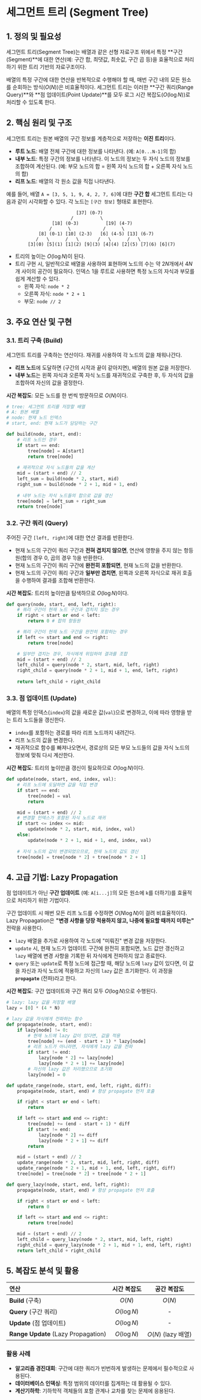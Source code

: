 # 세그먼트 트리 (Segment Tree)

## 1. 정의 및 필요성

세그먼트 트리(Segment Tree)는 배열과 같은 선형 자료구조 위에서 특정 **구간(Segment)**에 대한 연산(예: 구간 합, 최댓값, 최솟값, 구간 곱 등)을 효율적으로 처리하기 위한 트리 기반의 자료구조이다.

배열의 특정 구간에 대한 연산을 반복적으로 수행해야 할 때, 매번 구간 내의 모든 원소를 순회하는 방식($O(N)$)은 비효율적이다. 세그먼트 트리는 이러한 **구간 쿼리(Range Query)**와 **점 업데이트(Point Update)**를 모두 로그 시간 복잡도($O(\log N)$)로 처리할 수 있도록 한다.

## 2. 핵심 원리 및 구조

세그먼트 트리는 원본 배열의 구간 정보를 계층적으로 저장하는 **이진 트리**이다.

- **루트 노드**: 배열 전체 구간에 대한 정보를 나타낸다. (예: `A[0...N-1]`의 합)
- **내부 노드**: 특정 구간의 정보를 나타낸다. 이 노드의 정보는 두 자식 노드의 정보를 조합하여 계산된다. (예: 부모 노드의 합 = 왼쪽 자식 노드의 합 + 오른쪽 자식 노드의 합)
- **리프 노드**: 배열의 각 원소 값을 직접 나타낸다.

예를 들어, 배열 `A = [3, 5, 1, 9, 4, 2, 7, 6]`에 대한 **구간 합** 세그먼트 트리는 다음과 같이 시각화할 수 있다. 각 노드는 `[구간 정보]` 형태로 표현한다.

```
                          [37] (0-7)
                        /          \
                 [18] (0-3)          [19] (4-7)
                /      \            /      \
            [8] (0-1) [10] (2-3)   [6] (4-5) [13] (6-7)
           /   \      /   \       /   \      /   \
        [3](0) [5](1) [1](2) [9](3) [4](4) [2](5) [7](6) [6](7)
```

- 트리의 높이는 $O(\log N)$이 된다.
- 트리 구현 시, 일반적으로 배열을 사용하여 표현하며 노드의 수는 약 $2N$개에서 $4N$개 사이의 공간이 필요하다. 인덱스 1을 루트로 사용하면 특정 노드의 자식과 부모를 쉽게 계산할 수 있다.
  - 왼쪽 자식: `node * 2`
  - 오른쪽 자식: `node * 2 + 1`
  - 부모: `node // 2`

## 3. 주요 연산 및 구현

### 3.1. 트리 구축 (Build)

세그먼트 트리를 구축하는 연산이다. 재귀를 사용하여 각 노드의 값을 채워나간다.

- **리프 노드**에 도달하면 (구간의 시작과 끝이 같아지면), 배열의 원본 값을 저장한다.
- **내부 노드**는 왼쪽 자식과 오른쪽 자식 노드를 재귀적으로 구축한 후, 두 자식의 값을 조합하여 자신의 값을 결정한다.

**시간 복잡도**: 모든 노드를 한 번씩 방문하므로 $O(N)$이다.

```python
# tree: 세그먼트 트리를 저장할 배열
# A: 원본 배열
# node: 현재 노드 인덱스
# start, end: 현재 노드가 담당하는 구간

def build(node, start, end):
    # 리프 노드인 경우
    if start == end:
        tree[node] = A[start]
        return tree[node]
    
    # 재귀적으로 자식 노드들의 값을 계산
    mid = (start + end) // 2
    left_sum = build(node * 2, start, mid)
    right_sum = build(node * 2 + 1, mid + 1, end)
    
    # 내부 노드는 자식 노드들의 합으로 값을 갱신
    tree[node] = left_sum + right_sum
    return tree[node]
```

### 3.2. 구간 쿼리 (Query)

주어진 구간 `[left, right]`에 대한 연산 결과를 반환한다.

- 현재 노드의 구간이 쿼리 구간과 **전혀 겹치지 않으면**, 연산에 영향을 주지 않는 항등원(합의 경우 0, 곱의 경우 1)을 반환한다.
- 현재 노드의 구간이 쿼리 구간에 **완전히 포함되면**, 현재 노드의 값을 반환한다.
- 현재 노드의 구간이 쿼리 구간과 **일부만 겹치면**, 왼쪽과 오른쪽 자식으로 재귀 호출을 수행하여 결과를 조합해 반환한다.

**시간 복잡도**: 트리의 높이만큼 탐색하므로 $O(\log N)$이다.

```python
def query(node, start, end, left, right):
    # 쿼리 구간이 현재 노드 구간과 겹치지 않는 경우
    if right < start or end < left:
        return 0 # 합의 항등원

    # 쿼리 구간이 현재 노드 구간을 완전히 포함하는 경우
    if left <= start and end <= right:
        return tree[node]

    # 일부만 겹치는 경우, 자식에게 위임하여 결과를 조합
    mid = (start + end) // 2
    left_child = query(node * 2, start, mid, left, right)
    right_child = query(node * 2 + 1, mid + 1, end, left, right)
    
    return left_child + right_child
```

### 3.3. 점 업데이트 (Update)

배열의 특정 인덱스(`index`)의 값을 새로운 값(`val`)으로 변경하고, 이에 따라 영향을 받는 트리 노드들을 갱신한다.

- `index`를 포함하는 경로를 따라 리프 노드까지 내려간다.
- 리프 노드의 값을 변경한다.
- 재귀적으로 함수를 빠져나오면서, 경로상의 모든 부모 노드들의 값을 자식 노드의 정보에 맞춰 다시 계산한다.

**시간 복잡도**: 트리의 높이만큼 갱신이 필요하므로 $O(\log N)$이다.

```python
def update(node, start, end, index, val):
    # 리프 노드에 도달하면 값을 직접 변경
    if start == end:
        tree[node] = val
        return

    mid = (start + end) // 2
    # 변경할 인덱스가 포함된 자식 노드로 재귀
    if start <= index <= mid:
        update(node * 2, start, mid, index, val)
    else:
        update(node * 2 + 1, mid + 1, end, index, val)
    
    # 자식 노드의 값이 변경되었으므로, 현재 노드의 값도 갱신
    tree[node] = tree[node * 2] + tree[node * 2 + 1]
```

## 4. 고급 기법: Lazy Propagation

점 업데이트가 아닌 **구간 업데이트** (예: `A[i...j]`의 모든 원소에 `k`를 더하기)를 효율적으로 처리하기 위한 기법이다.

구간 업데이트 시 매번 모든 리프 노드를 수정하면 $O(N \log N)$이 걸려 비효율적이다. Lazy Propagation은 **"변경 사항을 당장 적용하지 않고, 나중에 필요할 때까지 미루는"** 전략을 사용한다.

- `lazy` 배열을 추가로 사용하여 각 노드에 "미뤄진" 변경 값을 저장한다.
- `update` 시, 현재 노드가 업데이트 구간에 완전히 포함되면, 노드 값만 갱신하고 `lazy` 배열에 변경 사항을 기록한 뒤 자식에게 전파하지 않고 종료한다.
- `query` 또는 `update`로 특정 노드에 접근할 때, 해당 노드에 `lazy` 값이 있다면, 이 값을 자신과 자식 노드에 적용하고 자신의 `lazy` 값은 초기화한다. 이 과정을 **`propagate`** (전파)라고 한다.

**시간 복잡도**: 구간 업데이트와 구간 쿼리 모두 $O(\log N)$으로 수행된다.

```python
# lazy: lazy 값을 저장할 배열
lazy = [0] * (4 * N)

# lazy 값을 자식에게 전파하는 함수
def propagate(node, start, end):
    if lazy[node] != 0:
        # 현재 노드에 lazy 값이 있다면, 값을 적용
        tree[node] += (end - start + 1) * lazy[node]
        # 리프 노드가 아니라면, 자식에게 lazy 값을 전파
        if start != end:
            lazy[node * 2] += lazy[node]
            lazy[node * 2 + 1] += lazy[node]
        # 자신의 lazy 값은 처리했으므로 초기화
        lazy[node] = 0

def update_range(node, start, end, left, right, diff):
    propagate(node, start, end) # 항상 propagate 먼저 호출

    if right < start or end < left:
        return

    if left <= start and end <= right:
        tree[node] += (end - start + 1) * diff
        if start != end:
            lazy[node * 2] += diff
            lazy[node * 2 + 1] += diff
        return

    mid = (start + end) // 2
    update_range(node * 2, start, mid, left, right, diff)
    update_range(node * 2 + 1, mid + 1, end, left, right, diff)
    tree[node] = tree[node * 2] + tree[node * 2 + 1]

def query_lazy(node, start, end, left, right):
    propagate(node, start, end) # 항상 propagate 먼저 호출

    if right < start or end < left:
        return 0

    if left <= start and end <= right:
        return tree[node]

    mid = (start + end) // 2
    left_child = query_lazy(node * 2, start, mid, left, right)
    right_child = query_lazy(node * 2 + 1, mid + 1, end, left, right)
    return left_child + right_child
```

## 5. 복잡도 분석 및 활용

| 연산 | 시간 복잡도 | 공간 복잡도 |
| :--- | :---: | :---: |
| **Build** (구축) | $O(N)$ | $O(N)$ |
| **Query** (구간 쿼리) | $O(\log N)$ | - |
| **Update** (점 업데이트) | $O(\log N)$ | - |
| **Range Update** (Lazy Propagation) | $O(\log N)$ | $O(N)$ (lazy 배열) |

### 활용 사례
- **알고리즘 경진대회**: 구간에 대한 쿼리가 빈번하게 발생하는 문제에서 필수적으로 사용된다.
- **데이터베이스 인덱싱**: 특정 범위의 데이터를 집계하는 데 활용될 수 있다.
- **계산기하학**: 기하학적 객체들의 포함 관계나 교차를 찾는 문제에 응용된다.

```